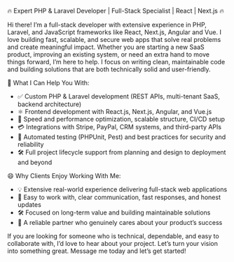 🔥 Expert PHP & Laravel Developer | Full-Stack Specialist | React | Next.js 🔥

Hi there! I’m a full-stack developer with extensive experience in PHP, Laravel, and JavaScript frameworks like React, Next.js, Angular and Vue. I love building fast, scalable, and secure web apps that solve real problems and create meaningful impact.
Whether you are starting a new SaaS product, improving an existing system, or need an extra hand to move things forward, I’m here to help. I focus on writing clean, maintainable code and building solutions that are both technically solid and user-friendly.

💼 What I Can Help You With:
- ✅ Custom PHP & Laravel development (REST APIs, multi-tenant SaaS, backend architecture)
- ⚛️ Frontend development with React.js, Next.js, Angular, and Vue.js
- 🚀 Speed and performance optimization, scalable structure, CI/CD setup
- 💳 Integrations with Stripe, PayPal, CRM systems, and third-party APIs
- 🔐 Automated testing (PHPUnit, Pest) and best practices for security and reliability
- 🛠️ Full project lifecycle support from planning and design to deployment and beyond

😄 Why Clients Enjoy Working With Me:
- 💡 Extensive real-world experience delivering full-stack web applications
- 📢 Easy to work with, clear communication, fast responses, and honest updates
- 🛠️ Focused on long-term value and building maintainable solutions
- 🔁 A reliable partner who genuinely cares about your product’s success

If you are looking for someone who is technical, dependable, and easy to collaborate with, I’d love to hear about your project.
Let’s turn your vision into something great. Message me today and let’s get started!
